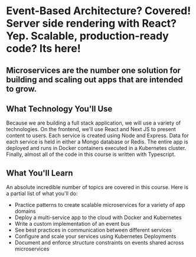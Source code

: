 # Event-Based Architecture? Covered! Server side rendering with React? Yep.  Scalable, production-ready code? Its here!

## Microservices are the number one solution for building and scaling out apps that are intended to grow.

## What Technology You'll Use

Because we are building a full stack application, we will use a variety of technologies. On the frontend, we'll use React and Next JS to present content to users. Each service is created using Node and Express. Data for each service is held in either a Mongo database or Redis. The entire app is deployed and runs in Docker containers executed in a Kubernetes cluster. Finally, almost all of the code in this course is written with Typescript.

## What You'll Learn

An absolute incredible number of topics are covered in this course.  Here is a partial list of what you'll do:
 - Practice patterns to create scalable microservices for a variety of app domains
 - Deploy a multi-service app to the cloud with Docker and Kubernetes
 - Write a custom implementation of an event bus
 - See best practices in communication between different services
 - Configure and scale your services using Kubernetes Deployments
 - Document and enforce structure constraints on events shared across microservices